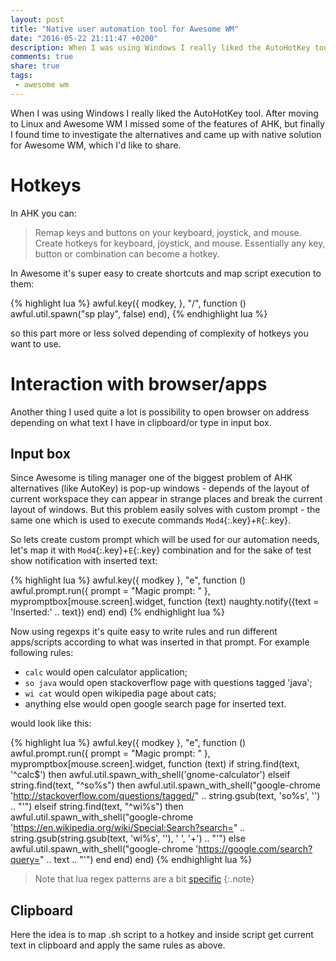 ```yaml
---
layout: post
title: "Native user automation tool for Awesome WM"
date: "2016-05-22 21:11:47 +0200"
description: When I was using Windows I really liked the AutoHotKey tool. After moving to Linux and Awesome WM I missed some of the features of AHK, but finally I found time to investigate the alternatives and came up with native solution for Awesome WM, which I'd like to share.
comments: true
share: true
tags: 
 - awesome wm
---
```


When I was using Windows I really liked the AutoHotKey tool. After moving to Linux and Awesome WM I missed some of the features of AHK, but finally I found time to investigate the alternatives and came up with native solution for Awesome WM, which I'd like to share.

# Hotkeys

In AHK you can: 

> Remap keys and buttons on your keyboard, joystick, and mouse.
> Create hotkeys for keyboard, joystick, and mouse.
> Essentially any key, button or combination can become a hotkey.

In Awesome it's super easy to create shortcuts and map script execution to them:

{% highlight lua %}
awful.key({ modkey, }, "/", function () awful.util.spawn("sp play", false) end),
{% endhighlight lua %}

so this part more or less solved depending of complexity of hotkeys you want to use.

# Interaction with browser/apps

Another thing I used quite a lot is possibility to open browser on address depending on what text I have in clipboard/or type in input box.

## Input box

Since Awesome is tiling manager one of the biggest problem of AHK alternatives (like AutoKey) is pop-up windows - depends of the layout of current workspace they can appear in strange places and break the current layout of windows. But this problem easily solves with custom prompt - the same one which is used to execute commands `Mod4`{:.key}+`R`{:.key}. 

So lets create custom prompt which will be used for our automation needs, let's map it with `Mod4`{:.key}+`E`{:.key} combination and for the sake of test show notification with inserted text:

{% highlight lua %}
awful.key({ modkey }, "e", function ()
  awful.prompt.run({ prompt = "Magic prompt: " }, mypromptbox[mouse.screen].widget,
    function (text)
      naughty.notify({text = 'Inserted:' .. text})
    end)
end)
{% endhighlight lua %}

Now using regexps it's quite easy to write rules and run different apps/scripts according to what was inserted in that prompt. For example following rules:

 - `calc` would open calculator application;
 - `so java` would open stackoverflow page with questions tagged 'java';
 - `wi cat` would open wikipedia page about cats;
 - anything else would open google search page for inserted text. 
 
would look like this:
 
{% highlight lua %}
awful.key({ modkey }, "e", function ()
  awful.prompt.run({ prompt = "Magic prompt: " }, mypromptbox[mouse.screen].widget,
    function (text)
      if string.find(text, '^calc$') then 
        awful.util.spawn_with_shell('gnome-calculator')
      elseif string.find(text, "^so%s") then
        awful.util.spawn_with_shell("google-chrome 'http://stackoverflow.com/questions/tagged/" .. string.gsub(text, 'so%s', '') .. "'")
      elseif string.find(text, "^wi%s") then
        awful.util.spawn_with_shell("google-chrome 'https://en.wikipedia.org/wiki/Special:Search?search=" .. string.gsub(string.gsub(text, 'wi%s', ''), ' ', '+') .. "'")
      else
        awful.util.spawn_with_shell("google-chrome 'https://google.com/search?query=" .. text .. "'")
      end
    end)
end)
{% endhighlight lua %}

> Note that lua regex patterns are a bit [specific](https://www.lua.org/pil/20.2.html)
{:.note}

## Clipboard

Here the idea is to map .sh script to a hotkey and inside script get current text in clipboard and apply the same rules as above.